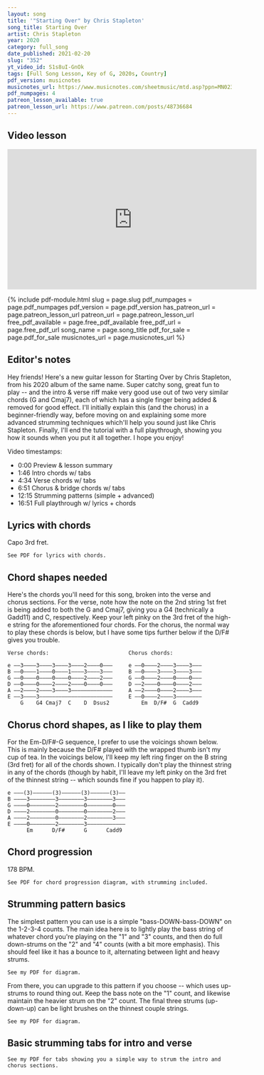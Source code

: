 ```yaml
---
layout: song
title: '"Starting Over" by Chris Stapleton'
song_title: Starting Over
artist: Chris Stapleton
year: 2020
category: full_song
date_published: 2021-02-20
slug: "352"
yt_video_id: S1s8uI-GnOk
tags: [Full Song Lesson, Key of G, 2020s, Country]
pdf_version: musicnotes
musicnotes_url: https://www.musicnotes.com/sheetmusic/mtd.asp?ppn=MN0235888
pdf_numpages: 4
patreon_lesson_available: true
patreon_lesson_url: https://www.patreon.com/posts/48736684
---
```




## Video lesson

<iframe width="560" height="315" src="https://www.youtube.com/embed/S1s8uI-GnOk" frameborder="0" allow="accelerometer; autoplay; encrypted-media; gyroscope; picture-in-picture" allowfullscreen></iframe>

{% include pdf-module.html slug = page.slug pdf_numpages = page.pdf_numpages pdf_version = page.pdf_version has_patreon_url = page.patreon_lesson_url patreon_url = page.patreon_lesson_url free_pdf_available = page.free_pdf_available free_pdf_url = page.free_pdf_url song_name = page.song_title pdf_for_sale = page.pdf_for_sale musicnotes_url = page.musicnotes_url %}

## Editor's notes

Hey friends! Here's a new guitar lesson for Starting Over by Chris Stapleton, from his 2020 album of the same name. Super catchy song, great fun to play -- and the intro & verse riff make very good use out of two very similar chords (G and Cmaj7), each of which has a single finger being added & removed for good effect. I'll initially explain this (and the chorus) in a beginner-friendly way, before moving on and explaining some more advanced strumming techniques which'll help you sound just like Chris Stapleton. Finally, I'll end the tutorial with a full playthrough, showing you how it sounds when you put it all together. I hope you enjoy!

Video timestamps:

- 0:00 Preview & lesson summary
- 1:46 Intro chords w/ tabs
- 4:34 Verse chords w/ tabs
- 6:51 Chorus & bridge chords w/ tabs
- 12:15 Strumming patterns (simple + advanced)
- 16:51 Full playthrough w/ lyrics + chords

## Lyrics with chords

Capo 3rd fret.

    See PDF for lyrics with chords.

<!-- INTRO
    G ... G4 G ... G4   Cmaj7 ... C Cmaj7 ... C   (play twice, see PDF for tab)

VERSE
              G                                   G4      G
    Well, the road rolls out like a welcome mat...
         Cmaj7                                    C       Cmaj7
    To a better place than the one we're at.......
        D                                         Dsus2   Dsus2
    And I ain't got no kinda plan.................
             C                                    Cmaj7   Cmaj7
    But I've had all of this town I can stand.....

        G                                           G4      G
    And I got friends out on the coast................
           Cmaj7                                    C       Cmaj7
    We can jump in the water and see what floats......
    D                                               Dsus2   Dsus2
    We've been saving for a rainy day.................
          C                                         Cmaj7   Cmaj7
    Let's beat the storm and be on our way............

CHORUS
        Em       D/F#      G               Cadd9        D/F#    G
        It don't matter to me, wherever we are is where I wanna be
            Em         D/F#        G                    Cadd9       D/F#     G
        And honey, for once in our life, let's take our chances and roll the dice
        D                          C                                   
        I can be your lucky penny, you can be my four-leaf clover
                 G       G4  G     Cmaj7    C  Cmaj7
        Starting over

    This [G] might not be an easy time... there's [Cmaj7] rivers to cross and hills to climb
    [D] Some days we might fall apart [Dsus2]... and [C] some nights might feel cold and dark [Cmaj7]

    When [G] nobody wins afraid of losing... and the [Cmaj7] hard roads are the ones worth choosing
    [D] Some day we'll look back and smile [Dsus2]... and [C] know it was worth every mile [Cmaj7]

        [Em] It don't [D/F#] matter to [G] me, wherever we [Cadd9] are is where [D/F#] I wanna [G] be
        And [Em] honey for [D/F#] once in our [G] life
        Let's take our [Cadd9] chances and [D/F#] roll the [G] dice
        [D] I can be your lucky penny, [C] you can be my four-leaf clover [Cmaj7]
        Starting [G] over...[G4][G]... Starting [Cmaj7] over...[C][Cmaj7]...

BRIDGE
            | Am   | Em   | G    | G   |
            | Am   | Em   | D    | D   | Dsus2 | Dsus2 |

        [Em] It don't [D/F#] matter to [G] me, wherever we [Cadd9] are is where [D/F#] I wanna [G] be
        And [Em] honey for [D/F#] once in our [G] life
        Let's take our [Cadd9] chances and [D/F#] roll the [G] dice
        [D] I can be your lucky penny, [C] you can be my four-leaf clover [Cmaj7]
        Starting [G] over...[G4][G]... Starting [Cmaj7] over...[C][Cmaj7]...

        [G] Oooh............ Ooh, [Cmaj7] ooh.....[C][Cmaj7]...
        [G] Oooh............ Ooh, [Cmaj7] ooh.....[C][Cmaj7]... [G] -->

## Chord shapes needed

Here's the chords you'll need for this song, broken into the verse and chorus sections. For the verse, note how the note on the 2nd string 1st fret is being added to both the G and Cmaj7, giving you a G4 (technically a Gadd11) and  C, respectively. Keep your left pinky on the 3rd fret of the high-e string for the aforementioned four chords. For the chorus, the normal way to play these chords is below, but I have some tips further below if the D/F# gives you trouble.

    Verse chords:                         Chorus chords:

    e ––3––––3––––3––––3––––2––––0–––     e ––0––––2––––3––––3–––
    B ––0––––1––––0––––1––––3––––3–––     B ––0––––3––––3––––3–––
    G ––0––––0––––0––––0––––2––––2–––     G ––0––––2––––0––––0–––
    D ––0––––0––––2––––2––––0––––0–––     D ––2––––0––––0––––2–––
    A ––2––––2––––3––––3–––––––––––––     A ––2––––0––––2––––3–––
    E ––3––––3–––––––––––––––––––––––     E ––0––––2––––3––––––––
        G    G4 Cmaj7  C    D  Dsus2          Em  D/F#  G  Cadd9

## Chorus chord shapes, as I like to play them

For the Em-D/F#-G sequence, I prefer to use the voicings shown below. This is mainly because the D/F# played with the wrapped thumb isn't my cup of tea. In the voicings below, I'll keep my left ring finger on the B string (3rd fret) for all of the chords shown. I typically don't play the thinnest string in any of the chords (though by habit, I'll leave my left pinky on the 3rd fret of the thinnest string -- which sounds fine if you happen to play it).

    e –––(3)––––––(3)––––––(3)––––––(3)––
    B ––––3––––––––3––––––––3––––––––3–––
    G ––––0––––––––2––––––––0––––––––0–––
    D ––––2––––––––0––––––––0––––––––2–––
    A ––––2––––––––0––––––––2––––––––3–––
    E ––––0––––––––2––––––––3––––––––––––
          Em      D/F#      G      Cadd9

## Chord progression

178 BPM.

    See PDF for chord progression diagram, with strumming included.

<!-- Intro:

    G               G     G4        G               G     G4         
    1 + 2 + 3 + 4 + 1 + 2 + 3 + 4 + 1 + 2 + 3 + 4 + 1 + 2 + 3 + 4 +

    Cmaj7           Cmaj7 C         Cmaj7           Cmaj7 C
    1 + 2 + 3 + 4 + 1 + 2 + 3 + 4 + 1 + 2 + 3 + 4 + 1 + 2 + 3 + 4 +

Verse:

    G               G               G     G4        G     G4        
    1 + 2 + 3 + 4 + 1 + 2 + 3 + 4 + 1 + 2 + 3 + 4 + 1 + 2 + 3 + 4 +

    Cmaj7           Cmaj7           Cmaj7 C         Cmaj7 C        
    1 + 2 + 3 + 4 + 1 + 2 + 3 + 4 + 1 + 2 + 3 + 4 + 1 + 2 + 3 + 4 +

    D               D               Dsus2           Dsus2
    1 + 2 + 3 + 4 + 1 + 2 + 3 + 4 + 1 + 2 + 3 + 4 + 1 + 2 + 3 + 4 +

    C               C               Cmaj7           Cmaj7          
    1 + 2 + 3 + 4 + 1 + 2 + 3 + 4 + 1 + 2 + 3 + 4 + 1 + 2 + 3 + 4 +

Chorus:

    Em      D/F#    G               Cadd9   D/F#    G
    1 + 2 + 3 + 4 + 1 + 2 + 3 + 4 + 1 + 2 + 3 + 4 + 1 + 2 + 3 + 4 +

    Em      D/F#    G               Cadd9   D/F#    G
    1 + 2 + 3 + 4 + 1 + 2 + 3 + 4 + 1 + 2 + 3 + 4 + 1 + 2 + 3 + 4 +

    D               D               C               C
    1 + 2 + 3 + 4 + 1 + 2 + 3 + 4 + 1 + 2 + 3 + 4 + 1 + 2 + 3 + 4 +

    C               C               G
    1 + 2 + 3 + 4 + 1 + 2 + 3 + 4 + 1
                                             ...play intro riff x1, starting on final G -->

## Strumming pattern basics

The simplest pattern you can use is a simple "bass-DOWN-bass-DOWN" on the 1-2-3-4 counts. The main idea here is to lightly play the bass string of whatever chord you're playing on the "1" and "3" counts, and then do full down-strums on the "2" and "4" counts (with a bit more emphasis). This should feel like it has a bounce to it, alternating between light and heavy strums.

    See my PDF for diagram.

From there, you can upgrade to this pattern if you choose -- which uses up-strums to round thing out. Keep the bass note on the "1" count, and likewise maintain the heavier strum on the "2" count. The final three strums (up-down-up) can be light brushes on the thinnest couple strings.

    See my PDF for diagram.

## Basic strumming tabs for intro and verse

    See my PDF for tabs showing you a simple way to strum the intro and chorus sections.
